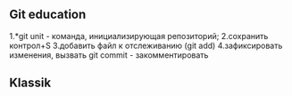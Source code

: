 ## Git education
1.*git unit - команда, инициализирующая репозиторий;
2.сохранить контрол+S
3.добавить файл к отслеживанию (git add)
4.зафиксировать изменения, вызвать git commit - закомментировать
## Klassik